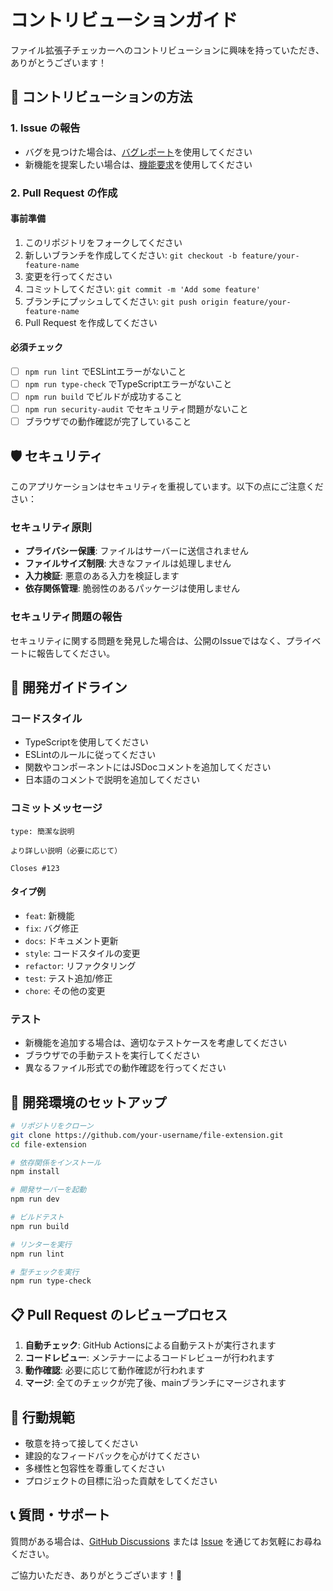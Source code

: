 # コントリビューションガイド

ファイル拡張子チェッカーへのコントリビューションに興味を持っていただき、ありがとうございます！

## 🤝 コントリビューションの方法

### 1. Issue の報告
- バグを見つけた場合は、[バグレポート](https://github.com/your-username/file-extension/issues/new?template=bug_report.md)を使用してください
- 新機能を提案したい場合は、[機能要求](https://github.com/your-username/file-extension/issues/new?template=feature_request.md)を使用してください

### 2. Pull Request の作成

#### 事前準備
1. このリポジトリをフォークしてください
2. 新しいブランチを作成してください: `git checkout -b feature/your-feature-name`
3. 変更を行ってください
4. コミットしてください: `git commit -m 'Add some feature'`
5. ブランチにプッシュしてください: `git push origin feature/your-feature-name`
6. Pull Request を作成してください

#### 必須チェック
- [ ] `npm run lint` でESLintエラーがないこと
- [ ] `npm run type-check` でTypeScriptエラーがないこと
- [ ] `npm run build` でビルドが成功すること
- [ ] `npm run security-audit` でセキュリティ問題がないこと
- [ ] ブラウザでの動作確認が完了していること

## 🛡️ セキュリティ

このアプリケーションはセキュリティを重視しています。以下の点にご注意ください：

### セキュリティ原則
- **プライバシー保護**: ファイルはサーバーに送信されません
- **ファイルサイズ制限**: 大きなファイルは処理しません
- **入力検証**: 悪意のある入力を検証します
- **依存関係管理**: 脆弱性のあるパッケージは使用しません

### セキュリティ問題の報告
セキュリティに関する問題を発見した場合は、公開のIssueではなく、プライベートに報告してください。

## 🎯 開発ガイドライン

### コードスタイル
- TypeScriptを使用してください
- ESLintのルールに従ってください
- 関数やコンポーネントにはJSDocコメントを追加してください
- 日本語のコメントで説明を追加してください

### コミットメッセージ
```
type: 簡潔な説明

より詳しい説明（必要に応じて）

Closes #123
```

#### タイプ例
- `feat`: 新機能
- `fix`: バグ修正
- `docs`: ドキュメント更新
- `style`: コードスタイルの変更
- `refactor`: リファクタリング
- `test`: テスト追加/修正
- `chore`: その他の変更

### テスト
- 新機能を追加する場合は、適切なテストケースを考慮してください
- ブラウザでの手動テストを実行してください
- 異なるファイル形式での動作確認を行ってください

## 🚀 開発環境のセットアップ

```bash
# リポジトリをクローン
git clone https://github.com/your-username/file-extension.git
cd file-extension

# 依存関係をインストール
npm install

# 開発サーバーを起動
npm run dev

# ビルドテスト
npm run build

# リンターを実行
npm run lint

# 型チェックを実行
npm run type-check
```

## 📋 Pull Request のレビュープロセス

1. **自動チェック**: GitHub Actionsによる自動テストが実行されます
2. **コードレビュー**: メンテナーによるコードレビューが行われます
3. **動作確認**: 必要に応じて動作確認が行われます
4. **マージ**: 全てのチェックが完了後、mainブランチにマージされます

## 🙏 行動規範

- 敬意を持って接してください
- 建設的なフィードバックを心がけてください
- 多様性と包容性を尊重してください
- プロジェクトの目標に沿った貢献をしてください

## 📞 質問・サポート

質問がある場合は、[GitHub Discussions](https://github.com/your-username/file-extension/discussions) または [Issue](https://github.com/your-username/file-extension/issues) を通じてお気軽にお尋ねください。

ご協力いただき、ありがとうございます！🎉 